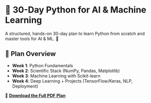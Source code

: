 # 🧠 30-Day Python for AI & Machine Learning

A structured, hands-on 30-day plan to learn Python from scratch and master tools for AI & ML. 🚀

## 📅 Plan Overview

- **Week 1**: Python Fundamentals
- **Week 2**: Scientific Stack (NumPy, Pandas, Matplotlib)
- **Week 3**: Machine Learning with Scikit-learn
- **Week 4**: Deep Learning + Projects (TensorFlow/Keras, NLP, Deployment)

📄 **[Download the Full PDF Plan](./30-Day-Python-AI-ML-Plan.pdf)**
